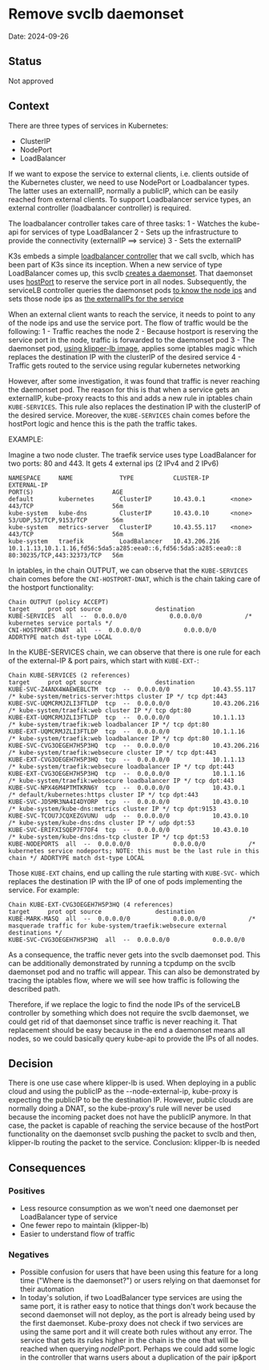 # Remove svclb daemonset

Date: 2024-09-26

## Status

Not approved

## Context

There are three types of services in Kubernetes:
* ClusterIP
* NodePort
* LoadBalancer

If we want to expose the service to external clients, i.e. clients outside of the Kubernetes cluster, we need to use NodePort or Loadbalancer types. The latter uses an externalIP, normally a publicIP, which can be easily reached from external clients. To support Loadbalancer service types, an external controller (loadbalancer controller) is required.

The loadbalancer controller takes care of three tasks:
1 - Watches the kube-api for services of type LoadBalancer
2 - Sets up the infrastructure to provide the connectivity (externalIP ==> service)
3 - Sets the externalIP

K3s embeds a simple [loadbalancer controller](https://github.com/k3s-io/k3s/tree/main/pkg/cloudprovider) that we call svclb, which has been part of K3s since its inception. When a new service of type LoadBalancer comes up, this svclb [creates a daemonset](https://github.com/k3s-io/k3s/blob/main/pkg/cloudprovider/loadbalancer.go#L35). That daemonset uses [hostPort](https://github.com/k3s-io/k3s/blob/main/pkg/cloudprovider/servicelb.go#L526-L531) to reserve the service port in all nodes. Subsequently, the serviceLB controller queries the daemonset pods [to know the node ips](https://github.com/k3s-io/k3s/blob/main/pkg/cloudprovider/servicelb.go#L291) and sets those node ips as [the externalIPs for the service](https://github.com/k3s-io/k3s/blob/main/pkg/cloudprovider/servicelb.go#L299)

When an external client wants to reach the service, it needs to point to any of the node ips and use the service port. The flow of traffic would be the following:
1 - Traffic reaches the node
2 - Because hostport is reserving the service port in the node, traffic is forwarded to the daemonset pod
3 - The daemonset pod, [using klipper-lb image](https://github.com/k3s-io/klipper-lb), applies some iptables magic which replaces the destination IP with the clusterIP of the desired service
4 - Traffic gets routed to the service using regular kubernetes networking

However, after some investigation, it was found that traffic is never reaching the daemonset pod. The reason for this is that when a service gets an externalIP, kube-proxy reacts to this and adds a new rule in iptables chain `KUBE-SERVICES`. This rule also replaces the destination IP with the clusterIP of the desired service. Moreover, the `KUBE-SERVICES` chain comes before the hostPort logic and hence this is the path the traffic takes.

EXAMPLE:

Imagine a two node cluster. The traefik service uses type LoadBalancer for two ports: 80 and 443. It gets 4 external ips (2 IPv4 and 2 IPv6) 
```
NAMESPACE     NAME             TYPE           CLUSTER-IP      EXTERNAL-IP                                                         PORT(S)                      AGE
default       kubernetes       ClusterIP      10.43.0.1       <none>                                                              443/TCP                      56m
kube-system   kube-dns         ClusterIP      10.43.0.10      <none>                                                              53/UDP,53/TCP,9153/TCP       56m
kube-system   metrics-server   ClusterIP      10.43.55.117    <none>                                                              443/TCP                      56m
kube-system   traefik          LoadBalancer   10.43.206.216   10.1.1.13,10.1.1.16,fd56:5da5:a285:eea0::6,fd56:5da5:a285:eea0::8   80:30235/TCP,443:32373/TCP   56m
```

In iptables, in the chain OUTPUT, we can observe that the `KUBE-SERVICES` chain comes before the `CNI-HOSTPORT-DNAT`, which is the chain taking care of the hostport functionality:
```
Chain OUTPUT (policy ACCEPT)
target     prot opt source               destination         
KUBE-SERVICES  all  --  0.0.0.0/0            0.0.0.0/0            /* kubernetes service portals */
CNI-HOSTPORT-DNAT  all  --  0.0.0.0/0            0.0.0.0/0            ADDRTYPE match dst-type LOCAL
```

In the KUBE-SERVICES chain, we can observe that there is one rule for each of the external-IP & port pairs, which start with `KUBE-EXT-`:
```
Chain KUBE-SERVICES (2 references)
target     prot opt source               destination         
KUBE-SVC-Z4ANX4WAEWEBLCTM  tcp  --  0.0.0.0/0            10.43.55.117         /* kube-system/metrics-server:https cluster IP */ tcp dpt:443
KUBE-SVC-UQMCRMJZLI3FTLDP  tcp  --  0.0.0.0/0            10.43.206.216        /* kube-system/traefik:web cluster IP */ tcp dpt:80
KUBE-EXT-UQMCRMJZLI3FTLDP  tcp  --  0.0.0.0/0            10.1.1.13            /* kube-system/traefik:web loadbalancer IP */ tcp dpt:80
KUBE-EXT-UQMCRMJZLI3FTLDP  tcp  --  0.0.0.0/0            10.1.1.16            /* kube-system/traefik:web loadbalancer IP */ tcp dpt:80
KUBE-SVC-CVG3OEGEH7H5P3HQ  tcp  --  0.0.0.0/0            10.43.206.216        /* kube-system/traefik:websecure cluster IP */ tcp dpt:443
KUBE-EXT-CVG3OEGEH7H5P3HQ  tcp  --  0.0.0.0/0            10.1.1.13            /* kube-system/traefik:websecure loadbalancer IP */ tcp dpt:443
KUBE-EXT-CVG3OEGEH7H5P3HQ  tcp  --  0.0.0.0/0            10.1.1.16            /* kube-system/traefik:websecure loadbalancer IP */ tcp dpt:443
KUBE-SVC-NPX46M4PTMTKRN6Y  tcp  --  0.0.0.0/0            10.43.0.1            /* default/kubernetes:https cluster IP */ tcp dpt:443
KUBE-SVC-JD5MR3NA4I4DYORP  tcp  --  0.0.0.0/0            10.43.0.10           /* kube-system/kube-dns:metrics cluster IP */ tcp dpt:9153
KUBE-SVC-TCOU7JCQXEZGVUNU  udp  --  0.0.0.0/0            10.43.0.10           /* kube-system/kube-dns:dns cluster IP */ udp dpt:53
KUBE-SVC-ERIFXISQEP7F7OF4  tcp  --  0.0.0.0/0            10.43.0.10           /* kube-system/kube-dns:dns-tcp cluster IP */ tcp dpt:53
KUBE-NODEPORTS  all  --  0.0.0.0/0            0.0.0.0/0            /* kubernetes service nodeports; NOTE: this must be the last rule in this chain */ ADDRTYPE match dst-type LOCAL
```

Those `KUBE-EXT` chains, end up calling the rule starting with `KUBE-SVC-` which replaces the destination IP with the IP of one of pods implementing the service. For example:
```
Chain KUBE-EXT-CVG3OEGEH7H5P3HQ (4 references)
target     prot opt source               destination         
KUBE-MARK-MASQ  all  --  0.0.0.0/0            0.0.0.0/0            /* masquerade traffic for kube-system/traefik:websecure external destinations */
KUBE-SVC-CVG3OEGEH7H5P3HQ  all  --  0.0.0.0/0            0.0.0.0/0   
```

As a consequence, the traffic never gets into the svclb daemonset pod. This can be additionally demonstrated by running a tcpdump on the svclb daemonset pod and no traffic will appear. This can also be demonstrated by tracing the iptables flow, where we will see how traffic is following the described path.

Therefore, if we replace the logic to find the node IPs of the serviceLB controller by something which does not require the svclb daemonset, we could get rid of that daemonset since traffic is never reaching it. That replacement should be easy because in the end a daemonset means all nodes, so we could basically query kube-api to provide the IPs of all nodes.


## Decision

There is one use case where klipper-lb is used. When deploying in a public cloud and using the publicIP as the --node-external-ip, kube-proxy is expecting the publicIP to be the destination IP. However, public clouds are normally doing a DNAT, so the kube-proxy's rule will never be used because the incoming packet does not have the publicIP anymore. In that case, the packet is capable of reaching the service because of the hostPort functionality on the daemonset svclb pushing the packet to svclb and then, klipper-lb routing the packet to the service. Conclusion: klipper-lb is needed 

## Consequences

### Positives
* Less resource consumption as we won't need one daemonset per LoadBalancer type of service
* One fewer repo to maintain (klipper-lb)
* Easier to understand flow of traffic

### Negatives
* Possible confusion for users that have been using this feature for a long time ("Where is the daemonset?") or users relying on that daemonset for their automation
* In today's solution, if two LoadBalancer type services are using the same port, it is rather easy to notice that things don't work because the second daemonset will not deploy, as the port is already being used by the first daemonset. Kube-proxy does not check if two services are using the same port and it will create both rules without any error. The service that gets its rules higher in the chain is the one that will be reached when querying $nodeIP:$port. Perhaps we could add some logic in the controller that warns users about a duplication of the pair ip&port
